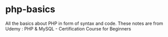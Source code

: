 # php-basics
All the basics about PHP in form of syntax and code. These notes are from Udemy : PHP &amp; MySQL - Certification Course for Beginners
